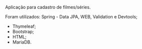 Aplicação para cadastro de filmes/séries.

Foram utilizados:
Spring - Data JPA, WEB, Validation e Devtools;  

- Thymeleaf;  
- Bootstrap;  
- HTML;  
- MariaDB. 



